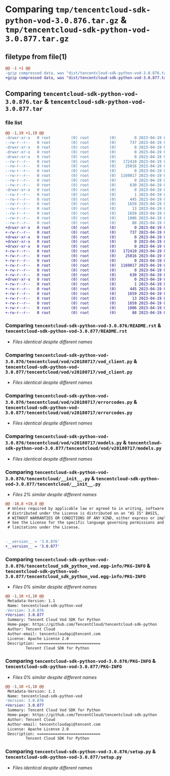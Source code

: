 # Comparing `tmp/tencentcloud-sdk-python-vod-3.0.876.tar.gz` & `tmp/tencentcloud-sdk-python-vod-3.0.877.tar.gz`

## filetype from file(1)

```diff
@@ -1 +1 @@
-gzip compressed data, was "dist/tencentcloud-sdk-python-vod-3.0.876.tar", last modified: Wed Apr 19 00:42:51 2023, max compression
+gzip compressed data, was "dist/tencentcloud-sdk-python-vod-3.0.877.tar", last modified: Wed Apr 19 09:44:17 2023, max compression
```

## Comparing `tencentcloud-sdk-python-vod-3.0.876.tar` & `tencentcloud-sdk-python-vod-3.0.877.tar`

### file list

```diff
@@ -1,19 +1,19 @@
-drwxr-xr-x   0 root         (0) root         (0)        0 2023-04-19 00:42:51.000000 tencentcloud-sdk-python-vod-3.0.876/
--rw-r--r--   0 root         (0) root         (0)      737 2023-04-19 00:42:51.000000 tencentcloud-sdk-python-vod-3.0.876/README.rst
-drwxr-xr-x   0 root         (0) root         (0)        0 2023-04-19 00:42:51.000000 tencentcloud-sdk-python-vod-3.0.876/tencentcloud/
-drwxr-xr-x   0 root         (0) root         (0)        0 2023-04-19 00:42:51.000000 tencentcloud-sdk-python-vod-3.0.876/tencentcloud/vod/
-drwxr-xr-x   0 root         (0) root         (0)        0 2023-04-19 00:42:51.000000 tencentcloud-sdk-python-vod-3.0.876/tencentcloud/vod/v20180717/
--rw-r--r--   0 root         (0) root         (0)   172410 2023-04-19 00:42:51.000000 tencentcloud-sdk-python-vod-3.0.876/tencentcloud/vod/v20180717/vod_client.py
--rw-r--r--   0 root         (0) root         (0)    25016 2023-04-19 00:42:51.000000 tencentcloud-sdk-python-vod-3.0.876/tencentcloud/vod/v20180717/errorcodes.py
--rw-r--r--   0 root         (0) root         (0)        0 2023-04-19 00:42:51.000000 tencentcloud-sdk-python-vod-3.0.876/tencentcloud/vod/v20180717/__init__.py
--rw-r--r--   0 root         (0) root         (0)  1169017 2023-04-19 00:42:51.000000 tencentcloud-sdk-python-vod-3.0.876/tencentcloud/vod/v20180717/models.py
--rw-r--r--   0 root         (0) root         (0)        0 2023-04-19 00:42:51.000000 tencentcloud-sdk-python-vod-3.0.876/tencentcloud/vod/__init__.py
--rw-r--r--   0 root         (0) root         (0)      630 2023-04-19 00:42:51.000000 tencentcloud-sdk-python-vod-3.0.876/tencentcloud/__init__.py
-drwxr-xr-x   0 root         (0) root         (0)        0 2023-04-19 00:42:51.000000 tencentcloud-sdk-python-vod-3.0.876/tencentcloud_sdk_python_vod.egg-info/
--rw-r--r--   0 root         (0) root         (0)        1 2023-04-19 00:42:51.000000 tencentcloud-sdk-python-vod-3.0.876/tencentcloud_sdk_python_vod.egg-info/dependency_links.txt
--rw-r--r--   0 root         (0) root         (0)      445 2023-04-19 00:42:51.000000 tencentcloud-sdk-python-vod-3.0.876/tencentcloud_sdk_python_vod.egg-info/SOURCES.txt
--rw-r--r--   0 root         (0) root         (0)     1659 2023-04-19 00:42:51.000000 tencentcloud-sdk-python-vod-3.0.876/tencentcloud_sdk_python_vod.egg-info/PKG-INFO
--rw-r--r--   0 root         (0) root         (0)       13 2023-04-19 00:42:51.000000 tencentcloud-sdk-python-vod-3.0.876/tencentcloud_sdk_python_vod.egg-info/top_level.txt
--rw-r--r--   0 root         (0) root         (0)     1659 2023-04-19 00:42:51.000000 tencentcloud-sdk-python-vod-3.0.876/PKG-INFO
--rw-r--r--   0 root         (0) root         (0)     1006 2023-04-19 00:42:51.000000 tencentcloud-sdk-python-vod-3.0.876/setup.py
--rw-r--r--   0 root         (0) root         (0)       88 2023-04-19 00:42:51.000000 tencentcloud-sdk-python-vod-3.0.876/setup.cfg
+drwxr-xr-x   0 root         (0) root         (0)        0 2023-04-19 09:44:17.000000 tencentcloud-sdk-python-vod-3.0.877/
+-rw-r--r--   0 root         (0) root         (0)      737 2023-04-19 09:44:17.000000 tencentcloud-sdk-python-vod-3.0.877/README.rst
+drwxr-xr-x   0 root         (0) root         (0)        0 2023-04-19 09:44:17.000000 tencentcloud-sdk-python-vod-3.0.877/tencentcloud/
+drwxr-xr-x   0 root         (0) root         (0)        0 2023-04-19 09:44:17.000000 tencentcloud-sdk-python-vod-3.0.877/tencentcloud/vod/
+drwxr-xr-x   0 root         (0) root         (0)        0 2023-04-19 09:44:17.000000 tencentcloud-sdk-python-vod-3.0.877/tencentcloud/vod/v20180717/
+-rw-r--r--   0 root         (0) root         (0)   172410 2023-04-19 09:44:17.000000 tencentcloud-sdk-python-vod-3.0.877/tencentcloud/vod/v20180717/vod_client.py
+-rw-r--r--   0 root         (0) root         (0)    25016 2023-04-19 09:44:17.000000 tencentcloud-sdk-python-vod-3.0.877/tencentcloud/vod/v20180717/errorcodes.py
+-rw-r--r--   0 root         (0) root         (0)        0 2023-04-19 09:44:17.000000 tencentcloud-sdk-python-vod-3.0.877/tencentcloud/vod/v20180717/__init__.py
+-rw-r--r--   0 root         (0) root         (0)  1169017 2023-04-19 09:44:17.000000 tencentcloud-sdk-python-vod-3.0.877/tencentcloud/vod/v20180717/models.py
+-rw-r--r--   0 root         (0) root         (0)        0 2023-04-19 09:44:17.000000 tencentcloud-sdk-python-vod-3.0.877/tencentcloud/vod/__init__.py
+-rw-r--r--   0 root         (0) root         (0)      630 2023-04-19 09:44:17.000000 tencentcloud-sdk-python-vod-3.0.877/tencentcloud/__init__.py
+drwxr-xr-x   0 root         (0) root         (0)        0 2023-04-19 09:44:17.000000 tencentcloud-sdk-python-vod-3.0.877/tencentcloud_sdk_python_vod.egg-info/
+-rw-r--r--   0 root         (0) root         (0)        1 2023-04-19 09:44:17.000000 tencentcloud-sdk-python-vod-3.0.877/tencentcloud_sdk_python_vod.egg-info/dependency_links.txt
+-rw-r--r--   0 root         (0) root         (0)      445 2023-04-19 09:44:17.000000 tencentcloud-sdk-python-vod-3.0.877/tencentcloud_sdk_python_vod.egg-info/SOURCES.txt
+-rw-r--r--   0 root         (0) root         (0)     1659 2023-04-19 09:44:17.000000 tencentcloud-sdk-python-vod-3.0.877/tencentcloud_sdk_python_vod.egg-info/PKG-INFO
+-rw-r--r--   0 root         (0) root         (0)       13 2023-04-19 09:44:17.000000 tencentcloud-sdk-python-vod-3.0.877/tencentcloud_sdk_python_vod.egg-info/top_level.txt
+-rw-r--r--   0 root         (0) root         (0)     1659 2023-04-19 09:44:17.000000 tencentcloud-sdk-python-vod-3.0.877/PKG-INFO
+-rw-r--r--   0 root         (0) root         (0)     1006 2023-04-19 09:44:17.000000 tencentcloud-sdk-python-vod-3.0.877/setup.py
+-rw-r--r--   0 root         (0) root         (0)       88 2023-04-19 09:44:17.000000 tencentcloud-sdk-python-vod-3.0.877/setup.cfg
```

### Comparing `tencentcloud-sdk-python-vod-3.0.876/README.rst` & `tencentcloud-sdk-python-vod-3.0.877/README.rst`

 * *Files identical despite different names*

### Comparing `tencentcloud-sdk-python-vod-3.0.876/tencentcloud/vod/v20180717/vod_client.py` & `tencentcloud-sdk-python-vod-3.0.877/tencentcloud/vod/v20180717/vod_client.py`

 * *Files identical despite different names*

### Comparing `tencentcloud-sdk-python-vod-3.0.876/tencentcloud/vod/v20180717/errorcodes.py` & `tencentcloud-sdk-python-vod-3.0.877/tencentcloud/vod/v20180717/errorcodes.py`

 * *Files identical despite different names*

### Comparing `tencentcloud-sdk-python-vod-3.0.876/tencentcloud/vod/v20180717/models.py` & `tencentcloud-sdk-python-vod-3.0.877/tencentcloud/vod/v20180717/models.py`

 * *Files identical despite different names*

### Comparing `tencentcloud-sdk-python-vod-3.0.876/tencentcloud/__init__.py` & `tencentcloud-sdk-python-vod-3.0.877/tencentcloud/__init__.py`

 * *Files 2% similar despite different names*

```diff
@@ -10,8 +10,8 @@
 # Unless required by applicable law or agreed to in writing, software
 # distributed under the License is distributed on an "AS IS" BASIS,
 # WITHOUT WARRANTIES OR CONDITIONS OF ANY KIND, either express or implied.
 # See the License for the specific language governing permissions and
 # limitations under the License.
 
 
-__version__ = '3.0.876'
+__version__ = '3.0.877'
```

### Comparing `tencentcloud-sdk-python-vod-3.0.876/tencentcloud_sdk_python_vod.egg-info/PKG-INFO` & `tencentcloud-sdk-python-vod-3.0.877/tencentcloud_sdk_python_vod.egg-info/PKG-INFO`

 * *Files 0% similar despite different names*

```diff
@@ -1,10 +1,10 @@
 Metadata-Version: 1.1
 Name: tencentcloud-sdk-python-vod
-Version: 3.0.876
+Version: 3.0.877
 Summary: Tencent Cloud Vod SDK for Python
 Home-page: https://github.com/TencentCloud/tencentcloud-sdk-python
 Author: Tencent Cloud
 Author-email: tencentcloudapi@tencent.com
 License: Apache License 2.0
 Description: ============================
         Tencent Cloud SDK for Python
```

### Comparing `tencentcloud-sdk-python-vod-3.0.876/PKG-INFO` & `tencentcloud-sdk-python-vod-3.0.877/PKG-INFO`

 * *Files 0% similar despite different names*

```diff
@@ -1,10 +1,10 @@
 Metadata-Version: 1.1
 Name: tencentcloud-sdk-python-vod
-Version: 3.0.876
+Version: 3.0.877
 Summary: Tencent Cloud Vod SDK for Python
 Home-page: https://github.com/TencentCloud/tencentcloud-sdk-python
 Author: Tencent Cloud
 Author-email: tencentcloudapi@tencent.com
 License: Apache License 2.0
 Description: ============================
         Tencent Cloud SDK for Python
```

### Comparing `tencentcloud-sdk-python-vod-3.0.876/setup.py` & `tencentcloud-sdk-python-vod-3.0.877/setup.py`

 * *Files identical despite different names*

